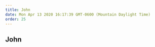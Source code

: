 ```yaml
---
title: John
date: Mon Apr 13 2020 16:17:39 GMT-0600 (Mountain Daylight Time)
order: 25
---
```


## John